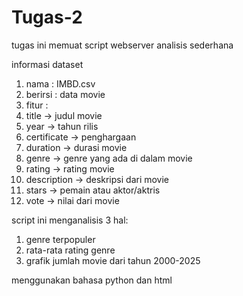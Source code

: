 # Tugas-2
tugas ini memuat script webserver analisis sederhana 

informasi dataset
1. nama : IMBD.csv
2. berirsi : data movie 
3. fitur :
  1.  title -> judul movie
  2. year -> tahun rilis
  3. certificate -> penghargaan 
  4. duration -> durasi movie
  5. genre -> genre yang ada di dalam movie
  6. rating -> rating movie
  7. description -> deskripsi dari movie
  8. stars -> pemain atau aktor/aktris
  9. vote -> nilai dari movie

script ini menganalisis 3 hal:
1. genre terpopuler
2. rata-rata rating genre
3. grafik jumlah movie dari tahun 2000-2025

menggunakan bahasa python dan html
